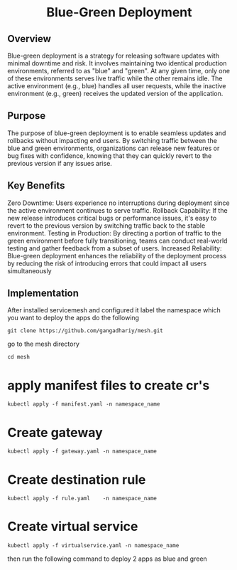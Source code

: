 <h1 align='center'> Blue-Green Deployment</h1>

## Overview

Blue-green deployment is a strategy for releasing software updates with minimal downtime and risk. It involves maintaining two identical production environments, referred to as "blue" and "green". At any given time, only one of these environments serves live traffic while the other remains idle. The active environment (e.g., blue) handles all user requests, while the inactive environment (e.g., green) receives the updated version of the application.



## Purpose


The purpose of blue-green deployment is to enable seamless updates and rollbacks without impacting end users. By switching traffic between the blue and green environments, organizations can release new features or bug fixes with confidence, knowing that they can quickly revert to the previous version if any issues arise.

## Key Benefits


Zero Downtime: Users experience no interruptions during deployment since the active environment continues to serve traffic.
Rollback Capability: If the new release introduces critical bugs or performance issues, it's easy to revert to the previous version by switching traffic back to the stable environment.
Testing in Production: By directing a portion of traffic to the green environment before fully transitioning, teams can conduct real-world testing and gather feedback from a subset of users.
Increased Reliability: Blue-green deployment enhances the reliability of the deployment process by reducing the risk of introducing errors that could impact all users simultaneously

## Implementation

After installed servicemesh and configured it label the namespace which you want to deploy the apps
do the following
```
git clone https://github.com/gangadhariy/mesh.git
```
go to the mesh directory
```
cd mesh
```
# apply manifest files to create cr's
```
kubectl apply -f manifest.yaml -n namespace_name
```
# Create gateway
```
kubectl apply -f gateway.yaml -n namespace_name
```
# Create destination rule
```
kubectl apply -f rule.yaml    -n namespace_name
```
# Create virtual service
```
kubectl apply -f virtualservice.yaml -n namespace_name
```

then run the following command to deploy 2 apps as blue and green 
